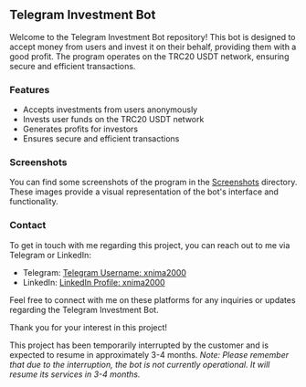 ## Telegram Investment Bot

Welcome to the Telegram Investment Bot repository! This bot is designed to accept money from users and invest it on their behalf, providing them with a good profit. The program operates on the TRC20 USDT network, ensuring secure and efficient transactions.

### Features

- Accepts investments from users anonymously
- Invests user funds on the TRC20 USDT network
- Generates profits for investors
- Ensures secure and efficient transactions

### Screenshots

You can find some screenshots of the program in the [Screenshots](screenshots/) directory. These images provide a visual representation of the bot's interface and functionality.

### Contact

To get in touch with me regarding this project, you can reach out to me via Telegram or LinkedIn:

- Telegram: [Telegram Username: xnima2000](https://t.me/xnima2000)
- LinkedIn: [LinkedIn Profile: xnima2000](linkedin.com/in/xnima2000)

Feel free to connect with me on these platforms for any inquiries or updates regarding the Telegram Investment Bot.

Thank you for your interest in this project!

This project has been temporarily interrupted by the customer and is expected to resume in approximately 3-4 months.
*Note: Please remember that due to the interruption, the bot is not currently operational. It will resume its services in 3-4 months.*

